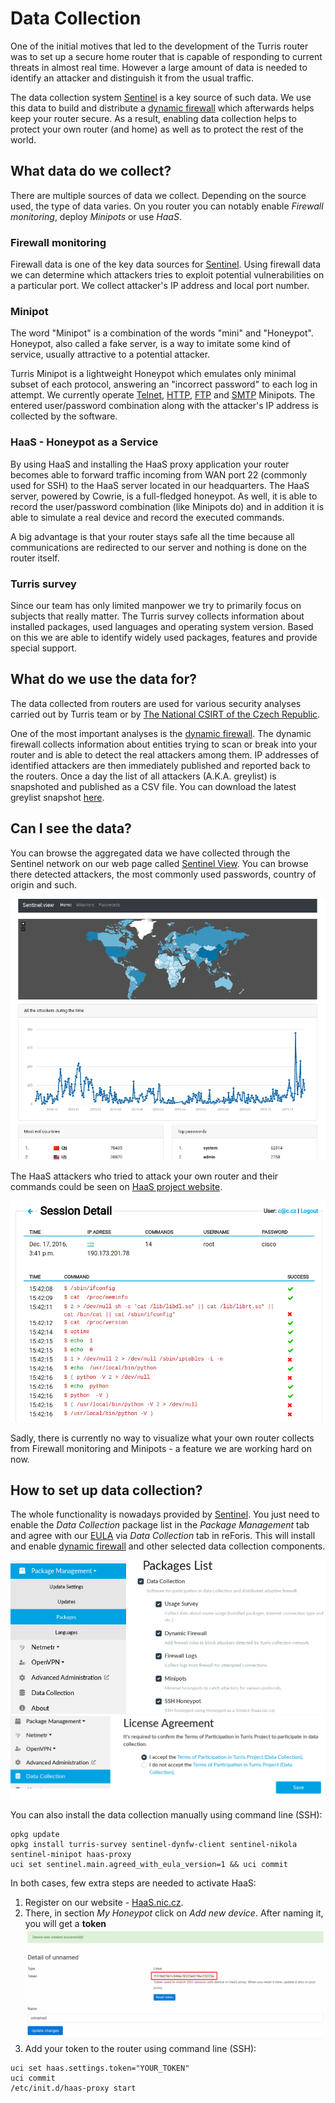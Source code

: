 # Data Collection

One of the initial motives that led to the development of the Turris router was
to set up a secure home router that is capable of responding to current threats
in almost real time. However a large amount of data is needed to identify an
attacker and distinguish it from the usual traffic.

The data collection system [Sentinel](../apps/sentinel.md) is a key source of
such data. We use this data to build
and distribute a [dynamic firewall](dynfw/collect-dynfw.md) which afterwards
helps keep your router secure.
As a result, enabling data collection helps to protect your own router (and home)
as well as to protect the rest of the world.

## What data do we collect?

There are multiple sources of data we collect. Depending on the source used, the
type of data varies. On you router you can notably enable *Firewall monitoring*,
deploy *Minipots* or use *HaaS*.

### Firewall monitoring

Firewall data is one of the key data sources for [Sentinel](../apps/sentinel.md).
Using firewall data we can determine which attackers tries to exploit potential
vulnerabilities on a particular port. We collect attacker's IP address and local
port number.

### Minipot

The word "Minipot" is a combination of the words "mini" and "Honeypot".
Honeypot, also called a fake server, is a way to imitate some kind of service,
usually attractive to a potential attacker.

Turris Minipot is a lightweight Honeypot which emulates only minimal subset of
each protocol, answering an "incorrect password" to each log in attempt. We
currently operate [Telnet](https://en.wikipedia.org/wiki/Telnet),
[HTTP](https://en.wikipedia.org/wiki/Hypertext_Transfer_Protocol),
[FTP](https://en.wikipedia.org/wiki/File_Transfer_Protocol) and
[SMTP](https://en.wikipedia.org/wiki/Simple_Mail_Transfer_Protocol)
Minipots. The entered user/password combination along with the attacker's IP
address is collected by the software.

### HaaS - Honeypot as a Service

By using HaaS and installing the HaaS proxy application your router becomes able
to forward traffic incoming from WAN port 22 (commonly used for SSH) to the HaaS
server located in our headquarters. The HaaS server, powered by Cowrie, is a
full-fledged honeypot. As well, it is able to record the user/password combination
(like Minipots do) and in addition it is able to simulate a real device and
record the executed commands.

A big advantage is that your router stays safe all the time because all
communications are redirected to our server and nothing is done on the router
itself.

### Turris survey

Since our team has only limited manpower we try to primarily focus
on subjects that really matter. The Turris survey collects information about
installed packages, used languages and operating system version. Based on this
we are able to identify widely used packages, features and provide special
support.

## What do we use the data for?

The data collected from	routers are used for various security analyses
carried out by Turris team or by
[The National CSIRT of the Czech Republic](https://csirt.cz/en/).

One of the most important analyses is the
[dynamic firewall](dynfw/collect-dynfw.md). The dynamic firewall
collects information about entities trying to scan or break into your router and
is able to detect the real attackers among them. IP addresses of identified
attackers are then immediately published and reported back to the routers.
Once a day the list of all attackers (A.K.A. greylist) is snapshoted and
published as a CSV file. You can download the latest greylist snapshot
[here](https://view.sentinel.turris.cz/greylist-data/).

## Can I see the data?

You can browse the aggregated data we have collected through the Sentinel
network on our web page called [Sentinel View](https://view.sentinel.turris.cz/).
You can browse there detected attackers, the most commonly used passwords,
country of origin and such.

![Sentinel View](sview.png)

The HaaS attackers who tried to attack your own router and their commands
could be seen on [HaaS project website](https://haas.nic.cz).

![HaaS Session](haas-session.png)

Sadly, there is currently no way to visualize what your own router collects from
Firewall monitoring and Minipots - a feature we are working hard on now.

## How to set up data collection?

The whole functionality is nowadays provided by [Sentinel](../apps/sentinel.md).
You just need to enable the _Data Collection_ package list in the
_Package Management_ tab and agree with our
[EULA](https://gitlab.nic.cz/turris/sentinel/eula/-/blob/master/eulas/1.txt)
via _Data Collection_ tab in reForis. This will install and enable
[dynamic firewall](dynfw/collect-dynfw.md) and other selected data collection
components.

![Package Sentinel](reforis-pkg-sentinel.png)
![EULA](reforis-collect-eula.png)

You can also install the data collection manually using command line (SSH):
```
opkg update
opkg install turris-survey sentinel-dynfw-client sentinel-nikola sentinel-minipot haas-proxy
uci set sentinel.main.agreed_with_eula_version=1 && uci commit
```

In both cases, few extra steps are needed to activate HaaS:

1. Register on our website - [HaaS.nic.cz](https://haas.nic.cz).
2. There, in section _My Honeypot_ click on _Add new device_. After
naming it, you will get a **token**
![HaaS Device](haas-device.png)
3. Add your token to the router using command line (SSH):
```
uci set haas.settings.token="YOUR_TOKEN"
uci commit
/etc/init.d/haas-proxy start
```
